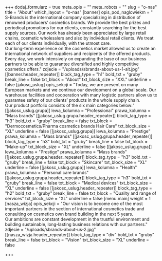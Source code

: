 +++
dodaj_formularz = true
meta_opis = ""
meta_robots = ""
slug = "o-nas"
title = "About"
which_layout = "o-nas"
[banner]
opis_pod_naglowiekm = "
S-Brands is the international company specializing in distribution of renowned producers’ cosmetics brands. We provide the best prizes and periodical promotions for our clients, constantly searching for the best supply sources. Our work has already been appreciated by large retail chains, cosmetic wholesalers and also by individual retail clients. We treat each of our clients individually, with the utmost care. </br> Our long-term experience on the cosmetics market allowed us to create an international network of suppliers and recipients of the offered products. Every day, we work intensively on expanding the base of our business partners to be able to guarantee diversified and highly competitive cosmetics offers."
zdjecie = "/uploads/sbrands-about-us-1-alt.jpg"
[[banner.header_repeater]]
block_tag_type = "h1"
bold_txt = "gruby"
break_line = false
txt_block = "About"
txt_block_size = "XXL"
underline = false
[jakosc_uslug]
opis_sekcji = "Today, we are present on many European markets and we continue our development on a global scale. Our warehouse facilities and cooperation with many logistic partners allow us to guarantee safety of our clients’ products in the whole supply chain.</br>Our product portfolio consists of the six main categories below:"
[[jakosc_uslug.grupa]]
lewa_kolumna = "Professional"
prawa_kolumna = "Mass brands"
[[jakosc_uslug.grupa.header_repeater]]
block_tag_type = "h3"
bold_txt = "gruby"
break_line = false
txt_block = "Dermocosmetics/Pharma cosmetics brands Hair Care"
txt_block_size = "XL"
underline = false
[[jakosc_uslug.grupa]]
lewa_kolumna = "Prestige"
prawa_kolumna = "Mass brands"
[[jakosc_uslug.grupa.header_repeater]]
block_tag_type = "h3"
bold_txt = "gruby"
break_line = false
txt_block = "Make-up"
txt_block_size = "XL"
underline = false
[[jakosc_uslug.grupa]]
lewa_kolumna = "Prestige"
prawa_kolumna = "Mass brands"
[[jakosc_uslug.grupa.header_repeater]]
block_tag_type = "h3"
bold_txt = "gruby"
break_line = false
txt_block = "Skincare"
txt_block_size = "XL"
underline = false
[[jakosc_uslug.grupa]]
lewa_kolumna = "Health"
prawa_kolumna = "Personal care brands"
[[jakosc_uslug.grupa.header_repeater]]
block_tag_type = "h3"
bold_txt = "gruby"
break_line = false
txt_block = "Medical devices"
txt_block_size = "XL"
underline = false
[[jakosc_uslug.header_repeater]]
block_tag_type = "h2"
bold_txt = "gruby"
break_line = false
txt_block = "Quality and range of services"
txt_block_size = "XL"
underline = false
[menu.main]
weight = 1
[nasza_wizja]
opis_sekcji = "Our vision is to become one of the most important partners in the section of international cosmetics trade and consulting on cosmetics own brand building in the next 5 years. </br>Our ambitions are constant development in the trustful environment and building sustainable, long-lasting business relations with our partners."
zdjecie = "/uploads/sbrands-about-us-2.jpg"
[[nasza_wizja.header_repeater]]
block_tag_type = "div"
bold_txt = "gruby"
break_line = false
txt_block = "Vision"
txt_block_size = "XL"
underline = false

+++
